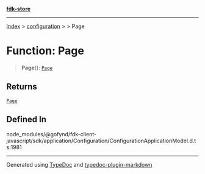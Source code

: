 [**fdk-store**](../../../README.md)
***

[Index](../../../API.md) > [configuration](../../README.md) > [<internal>](../README.md) > Page

# Function: Page

> **Page**(): [`Page`](../type-aliases/type-alias.Page.md)

## Returns

[`Page`](../type-aliases/type-alias.Page.md)

## Defined In

node\_modules/@gofynd/fdk-client-javascript/sdk/application/Configuration/ConfigurationApplicationModel.d.ts:1981

***
Generated using [TypeDoc](https://typedoc.org/) and [typedoc-plugin-markdown](https://www.npmjs.com/package/typedoc-plugin-markdown)
